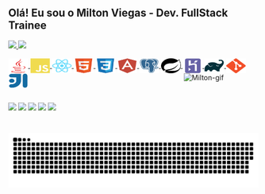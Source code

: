 ## Olá! Eu sou o Milton Viegas - Dev. FullStack Trainee
 <div>
  <a href="https://github.com/Milton-Viegas">
  <img height="180em" src="https://github-readme-stats.vercel.app/api?username=Milton-Viegas&show_icons=true&theme=blue-green&include_all_commits=true&count_private=true"/>
  <img height="180em" src="https://github-readme-stats.vercel.app/api/top-langs/?username=Milton-Viegas&theme=blue-green&layout=compact&langs_count=20"/>                      
</div>
<div style="display: inline_block"><br>
  <img align="center" alt="Milton-Ts" height="30" width="40" src="https://raw.githubusercontent.com/devicons/devicon/master/icons/java/java-plain.svg">
  <img align="center" alt="Milton-Js" height="30" width="40" src="https://raw.githubusercontent.com/devicons/devicon/master/icons/javascript/javascript-plain.svg">
  <img align="center" alt="Milton-React" height="30" width="40" src="https://raw.githubusercontent.com/devicons/devicon/master/icons/react/react-original.svg">
  <img align="center" alt="Milton-HTML" height="30" width="40" src="https://raw.githubusercontent.com/devicons/devicon/master/icons/html5/html5-original.svg">
  <img align="center" alt="Milton-CSS" height="30" width="40" src="https://raw.githubusercontent.com/devicons/devicon/master/icons/css3/css3-original.svg">
  <img align="center" alt="Milton-Csharp" height="30" width="40" src="https://github.com/devicons/devicon/blob/master/icons/angularjs/angularjs-plain.svg">
  <img align="center" alt="Milton-Python" height="30" width="40" src="https://github.com/devicons/devicon/blob/master/icons/postgresql/postgresql-plain.svg">
  <img align="center" alt="Milton-Csharp" height="30" width="40" src="https://github.com/devicons/devicon/blob/master/icons/spring/spring-plain.svg">
  <img align="center" alt="Milton-Csharp" height="30" width="40" src="https://github.com/devicons/devicon/blob/master/icons/heroku/heroku-plain.svg">
  <img align="center" alt="Milton-Csharp" height="30" width="40" src="https://github.com/devicons/devicon/blob/master/icons/gradle/gradle-plain.svg">
  <img align="center" alt="Milton-Csharp" height="30" width="40" src="https://github.com/devicons/devicon/blob/master/icons/git/git-plain.svg">
  <img align="center" alt="Milton-Csharp" height="30" width="40" src="https://github.com/devicons/devicon/blob/master/icons/intellij/intellij-plain.svg">
 
  <img align="right" alt="Milton-gif" height="120" width="150" src="https://tenor.com/view/hello-hey-hi-kitty-gif-12062520.gif">
</div>
  
  ##
 
<div> 
  <a href="https://www.linkedin.com/in/milton-viegas-849655b0/" target="_blank"><img src="https://img.shields.io/badge/-LinkedIn-%230077B5?style=for-the-badge&logo=linkedin&logoColor=white" target="_blank"></a> 
   <a href = "mailto:milton.viegas.br@gmail.com"><img src="https://img.shields.io/badge/-Gmail-%23333?style=for-the-badge&logo=gmail&logoColor=white" target="_blank"></a>
   <a href="https://www.youtube.com/channel/UCKObrMxF75V6bEbwO528DAQ" target="_blank"><img src="https://img.shields.io/badge/YouTube-FF0000?style=for-the-badge&logo=youtube&logoColor=white" target="_blank"></a>
  <a href="https://www.instagram.com/milton_viegas" target="_blank"><img src="https://img.shields.io/badge/-Instagram-%23E4405F?style=for-the-badge&logo=instagram&logoColor=white" target="_blank"></a>
 <a href="https://discord.gg/r6guAuJz" target="_blank"><img src="https://img.shields.io/badge/Discord-7289DA?style=for-the-badge&logo=discord&logoColor=white" target="_blank"></a> 

 ![Snake animation](https://github.com/Milton-Viegas/Milton-Viegas/blob/output/github-contribution-grid-snake.svg)
 
</div>
